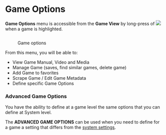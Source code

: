 # Game Options

**Game Options** menu is accessible from the **Game View** by long-press of ![](<../../en/.gitbook/assets/image (27).png>) when a game is highlighted.

<div align="left">

<figure><img src="https://i.imgur.com/WId2I6B.png" alt=""><figcaption><p>Game options</p></figcaption></figure>

</div>

From this menu, you will be able to:

* View Game Manual, Video and Media
* Manage Game (saves, find similar games, delete game)
* Add Game to favorites
* Scrape Game / Edit Game Metadata
* Define specific Game Options

### Advanced Game Options

You have the ability to define at a game level the same options that you can define at System level.

The **ADVANCED GAME OPTIONS** can be used when you need to define for a game a setting that differs from the [system settings](../../en/navigation/view-options.md#advanced-system-options).
